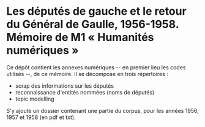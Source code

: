 # Les députés de gauche et le retour du Général de Gaulle, 1956-1958. Mémoire de M1 « Humanités numériques »


Ce dépôt contient les annexes numériques -- en premier lieu les codes utilisés --, de ce mémoire. Il se décompose en trois répertoires : 

- scrap des informations sur les députés
- reconnaissance d'entités nommées (noms de députés)
- topic modelling

S'y ajoute un dossier contenant une partie du corpus, pour les années 1956, 1957 et 1958 (en pdf et txt).
